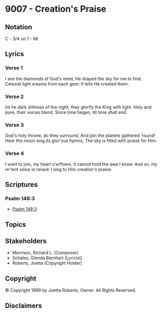 # 9007 - Creation's Praise

## Notation

C - 3/4 on 1 - MI

## Lyrics

### Verse 1

I see the diamonds of God's mind, He draped the sky for me to find. Celesial light sreams from each gem: It tells He created them.

### Verse 2

Int he dark stillness of the night, they glorify the King with light. Holy and pure, their voices blend, Since time began, till time shall end.

### Verse 3

God's holy throne, do they surround, And join the planets gathered 'round! Hear the moon sing its glor'ous hymns, The sky is filled with praise for Him.

### Verse 4

I want to join, my heart o'erflows. It cannot hold the awe I know. And so, my re'rent voice is raised: I sing to Him creation's praise.


## Scriptures

### Psalm 148:3

- [Psalm 148:3](https://www.biblegateway.com/passage/?search=Psalm%20148%3A3)


## Topics


## Stakeholders

- Morrison, Richard L. (Composer)
- Schales, Glenda Barnhart (Lyricist)
- Roberts, Joetta (Copyright Holder)

## Copyright

© Copyright 1999 by Joetta Roberts, Owner. All Rights Reserved.


## Disclaimers


